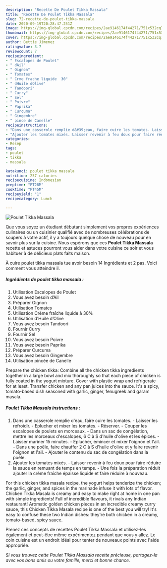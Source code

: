 ```yaml
---
description: "Recette De Poulet Tikka Massala"
title: "Recette De Poulet Tikka Massala"
slug: 72-recette-de-poulet-tikka-massala
date: 2020-09-19T20:28:47.251Z
image: https://img-global.cpcdn.com/recipes/2ae9146174f44271/751x532cq70/poulet-tikka-massala-photo-principale-de-la-recette.jpg
thumbnail: https://img-global.cpcdn.com/recipes/2ae9146174f44271/751x532cq70/poulet-tikka-massala-photo-principale-de-la-recette.jpg
cover: https://img-global.cpcdn.com/recipes/2ae9146174f44271/751x532cq70/poulet-tikka-massala-photo-principale-de-la-recette.jpg
author: Bettie Jimenez
ratingvalue: 3.7
reviewcount: 7
recipeingredient:
- " Escalopes de Poulet"
- " dAil"
- " Oignon"
- " Tomates"
- " Crme frache liquide  30"
- " dHuile dOlive"
- " Tandoori"
- " Curry"
- " Sel"
- " Poivre"
- " Paprika"
- " Curcuma"
- " Gingembre"
- " pince de Canelle"
recipeinstructions:
- "Dans une casserole remplie d&#39;eau, faire cuire les tomates. Laisser les refroidir. Eplucher et mixer les tomates. Réserver. Couper les escalopes de poulets en morceaux. Dans un sac de congélation, mettre les morceaux d&#39;escalopes, 6 C à S d&#39;huile d&#39;olive et les épices.  Laisser mariner 15 minutes. Eplucher, émincer et mixer l&#39;oignon et l&#39;ail. Dans une poêle, faire chauffer 2 C à S d&#39;huile d&#39;olive et y faire revenir l&#39;oignon et l&#39;ail. Ajouter le contenu du sac de congélation dans la poêle."
- "Ajouter les tomates mixés. Laisser revenir à feu doux pour faire réduire la sauce en remuant de temps en temps. Une fois la préparation réduit ajouter la crème fraîche épaisse liquide et faire réduire à nouveau."
categories:
- Resep
tags:
- poulet
- tikka
- massala

katakunci: poulet tikka massala 
nutrition: 257 calories
recipecuisine: Indonesian
preptime: "PT28M"
cooktime: "PT45M"
recipeyield: "1"
recipecategory: Lunch

---
```



![Poulet Tikka Massala](https://img-global.cpcdn.com/recipes/2ae9146174f44271/751x532cq70/poulet-tikka-massala-photo-principale-de-la-recette.jpg)

Que vous soyez un étudiant débutant simplement vos propres expériences culinaires ou un cuisinier qualifié avec de nombreuses célébrations de soupers à votre actif, il y a toujours quelque chose de nouveau pour en savoir plus sur la cuisine. Nous espérons que ces <strong> Poulet Tikka Massala </strong> recette et astuces pourront vous aider dans votre cuisine ce soir et vous habituer à de délicieux plats faits maison.

<!--inarticleads1-->

À cuire poulet tikka massala tue avoir besoin 14 Ingrédients et 2 pas. Voici comment vous atteindre il.

##### Ingrédients de poulet tikka massala :

1. Utilisation  Escalopes de Poulet
1. Vous avez besoin  d’Ail
1. Préparer  Oignon
1. Utilisation  Tomates
1. Utilisation  Crème fraîche liquide à 30%
1. Utilisation  d’Huile d’Olive
1. Vous avez besoin  Tandoori
1. Fournir  Curry
1. Fournir  Sel
1. Vous avez besoin  Poivre
1. Vous avez besoin  Paprika
1. Préparer  Curcuma
1. Vous avez besoin  Gingembre
1. Utilisation  pincée de Canelle


Prepare the chicken tikka: Combine all the chicken tikka ingredients together in a large bowl and mix thoroughly so that each piece of chicken is fully coated in the yogurt mixture. Cover with plastic wrap and refrigerate for at least. Transfer chicken and any pan juices into the sauce. It&#39;s a spicy, tomato-based dish seasoned with garlic, ginger, fenugreek and garam masala. 

<!--inarticleads2-->

##### Poulet Tikka Massala instructions :

1. Dans une casserole remplie d&#39;eau, faire cuire les tomates. - Laisser les refroidir. - Eplucher et mixer les tomates. - Réserver. - Couper les escalopes de poulets en morceaux. - Dans un sac de congélation, mettre les morceaux d&#39;escalopes, 6 C à S d&#39;huile d&#39;olive et les épices.  - Laisser mariner 15 minutes. - Eplucher, émincer et mixer l&#39;oignon et l&#39;ail. - Dans une poêle, faire chauffer 2 C à S d&#39;huile d&#39;olive et y faire revenir l&#39;oignon et l&#39;ail. - Ajouter le contenu du sac de congélation dans la poêle.
1. Ajouter les tomates mixés. - Laisser revenir à feu doux pour faire réduire la sauce en remuant de temps en temps. - Une fois la préparation réduit ajouter la crème fraîche épaisse liquide et faire réduire à nouveau.


For this chicken tikka masala recipe, the yogurt helps tenderize the chicken; the garlic, ginger, and spices in the marinade infuse it with lots of flavor. Chicken Tikka Masala is creamy and easy to make right at home in one pan with simple ingredients! Full of incredible flavours, it rivals any Indian restaurant! Aromatic golden chicken pieces in an incredible creamy curry sauce, this Chicken Tikka Masala recipe is one of the best you will try! It&#39;s easy to confuse these two Indian dishes: they&#39;re both chicken in a creamy, tomato-based, spicy sauce. 

<!--inarticleads1-->

<p>
Prenez ces concepts de recettes Poulet Tikka Massala et utilisez-les également et peut-être même expérimentez pendant que vous y allez. Le coin cuisine est un endroit idéal pour tenter de nouveaux points avec l'aide appropriée.
</p>

<p>
<i>Si vous trouvez cette Poulet Tikka Massala recette précieuse, partagez-la avec vos bons amis ou votre famille, merci et bonne chance.</i>
</p>
